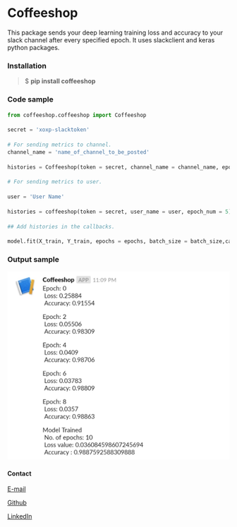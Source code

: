# Coffeeshop

This package sends your deep learning training loss and accuracy to your slack channel after every specified epoch.
It uses slackclient and keras python packages.

### Installation

>$ **pip install coffeeshop**


### Code sample

```python
from coffeeshop.coffeeshop import Coffeeshop

secret = 'xoxp-slacktoken'

# For sending metrics to channel.
channel_name = 'name_of_channel_to_be_posted'

histories = Coffeeshop(token = secret, channel_name = channel_name, epoch_num = 5)

# For sending metrics to user.

user = 'User Name'

histories = coffeeshop(token = secret, user_name = user, epoch_num = 5)

## Add histories in the callbacks.

model.fit(X_train, Y_train, epochs = epochs, batch_size = batch_size,callbacks = [histories])

```

### Output sample

<img src="readme_resources/sample_output.jpeg">
</img>



#### Contact

[E-mail](arunk609@gmail.com)

[Github](https://github.com/CleanPegasus)

[LinkedIn](https://www.linkedin.com/in/arunkumar-l/)

